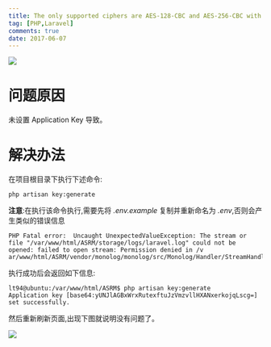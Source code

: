 ```yaml
---
title: The only supported ciphers are AES-128-CBC and AES-256-CBC with the correct key lengths
tag: [PHP,Laravel]
comments: true
date: 2017-06-07
---
```








![](http://ww1.sinaimg.cn/large/d9e82fa4ly1fgcuwaft5lj20ul05274j.jpg)

# 问题原因

未设置 Application Key 导致。

# 解决办法

在项目根目录下执行下述命令:

```shell
php artisan key:generate
```
**注意**:在执行该命令执行,需要先将 *.env.example* 复制并重新命名为 *.env*,否则会产生类似的错误信息

```shell
PHP Fatal error:  Uncaught UnexpectedValueException: The stream or file "/var/www/html/ASRM/storage/logs/laravel.log" could not be opened: failed to open stream: Permission denied in /v
ar/www/html/ASRM/vendor/monolog/monolog/src/Monolog/Handler/StreamHandler.php:107
```

执行成功后会返回如下信息:

```shell
lt94@ubuntu:/var/www/html/ASRM$ php artisan key:generate
Application key [base64:yUNJlAGBxWrxRutexftuJzVmzvllHXANxerkojqLscg=] set successfully.
```
然后重新刷新页面,出现下图就说明没有问题了。

![](http://ww1.sinaimg.cn/large/d9e82fa4ly1fgcuwg7hrij20w50edaa7.jpg)